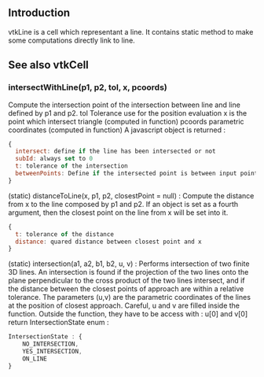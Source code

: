 ## Introduction

vtkLine is a cell which representant a line.
It contains static method to make some computations directly link to line.

## See also vtkCell

### intersectWithLine(p1, p2, tol, x, pcoords)
Compute the intersection point of the intersection between line and
line defined by p1 and p2.
tol Tolerance use for the position evaluation
x is the point which intersect triangle (computed in function)
pcoords parametric coordinates (computed in function)
A javascript object is returned :
```js
{
  intersect: define if the line has been intersected or not
  subId: always set to 0
  t: tolerance of the intersection
  betweenPoints: Define if the intersected point is between input points
}
```


(static) distanceToLine(x, p1, p2, closestPoint = null)
: Compute the distance from x to the line composed by p1 and p2.
If an object is set as a fourth argument, then the closest point on the line from
x will be set into it.
```js
{
  t: tolerance of the distance
  distance: quared distance between closest point and x
}
```

(static) intersection(a1, a2, b1, b2, u, v)
: Performs intersection of two finite 3D lines.
An intersection is found if the projection of the two lines onto the plane perpendicular to the cross product of the two lines intersect, and if the distance between the closest points of approach are within a relative tolerance. The parameters (u,v) are the parametric coordinates of the lines at the position of closest approach.
Careful, u and v are filled inside the function. Outside the function, they
have to be access with : u[0] and v[0]
return IntersectionState enum :
```js
IntersectionState : {
	NO_INTERSECTION,
	YES_INTERSECTION,
	ON_LINE
}
```
